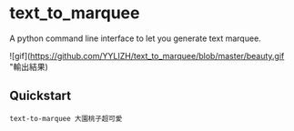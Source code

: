 # text_to_marquee
A python command line interface to let you generate text marquee.

![gif](https://github.com/YYLIZH/text_to_marquee/blob/master/beauty.gif "輸出結果)

## Quickstart
```
text-to-marquee 大園桃子超可愛
```